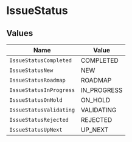 # IssueStatus


## Values

| Name                    | Value                   |
| ----------------------- | ----------------------- |
| `IssueStatusCompleted`  | COMPLETED               |
| `IssueStatusNew`        | NEW                     |
| `IssueStatusRoadmap`    | ROADMAP                 |
| `IssueStatusInProgress` | IN_PROGRESS             |
| `IssueStatusOnHold`     | ON_HOLD                 |
| `IssueStatusValidating` | VALIDATING              |
| `IssueStatusRejected`   | REJECTED                |
| `IssueStatusUpNext`     | UP_NEXT                 |